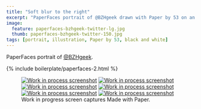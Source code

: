 ```yaml
---
title: "Soft blur to the right"
excerpt: "PaperFaces portrait of @BZHgeek drawn with Paper by 53 on an iPad."
image: 
  feature: paperfaces-bzhgeek-twitter-lg.jpg
  thumb: paperfaces-bzhgeek-twitter-150.jpg
tags: [portrait, illustration, Paper by 53, black and white]
---
```


PaperFaces portrait of [@BZHgeek](http://twitter.com/BZHgeek).

{% include boilerplate/paperfaces-2.html %}

<figure class="third">
	<a href="{{ site.url }}/images/paperfaces-bzhgeek-process-1-lg.jpg"><img src="{{ site.url }}/images/paperfaces-bzhgeek-process-1-600.jpg" alt="Work in process screenshot"></a>
	<a href="{{ site.url }}/images/paperfaces-bzhgeek-process-2-lg.jpg"><img src="{{ site.url }}/images/paperfaces-bzhgeek-process-2-600.jpg" alt="Work in process screenshot"></a>
	<a href="{{ site.url }}/images/paperfaces-bzhgeek-process-3-lg.jpg"><img src="{{ site.url }}/images/paperfaces-bzhgeek-process-3-600.jpg" alt="Work in process screenshot"></a>
	<a href="{{ site.url }}/images/paperfaces-bzhgeek-process-4-lg.jpg"><img src="{{ site.url }}/images/paperfaces-bzhgeek-process-4-600.jpg" alt="Work in process screenshot"></a>
	<a href="{{ site.url }}/images/paperfaces-bzhgeek-process-5-lg.jpg"><img src="{{ site.url }}/images/paperfaces-bzhgeek-process-5-600.jpg" alt="Work in process screenshot"></a>
	<a href="{{ site.url }}/images/paperfaces-bzhgeek-process-6-lg.jpg"><img src="{{ site.url }}/images/paperfaces-bzhgeek-process-6-600.jpg" alt="Work in process screenshot"></a>
	<figcaption>Work in progress screen captures Made with Paper.</figcaption>
</figure>